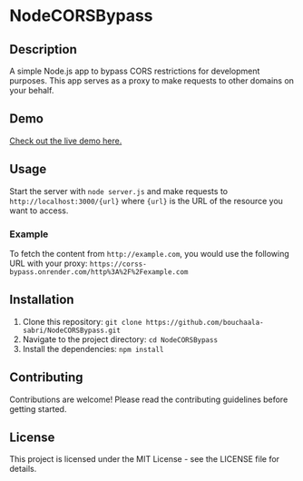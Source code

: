 # NodeCORSBypass

## Description
A simple Node.js app to bypass CORS restrictions for development purposes. This app serves as a proxy to make requests to other domains on your behalf.

## Demo
[Check out the live demo here.](https://corss-bypass.onrender.com/http%3A%2F%2Fexample.com)

## Usage
Start the server with `node server.js` and make requests to `http://localhost:3000/{url}` where `{url}` is the URL of the resource you want to access.

### Example
To fetch the content from `http://example.com`, you would use the following URL with your proxy: `https://corss-bypass.onrender.com/http%3A%2F%2Fexample.com`

## Installation
1. Clone this repository: `git clone https://github.com/bouchaala-sabri/NodeCORSBypass.git`
2. Navigate to the project directory: `cd NodeCORSBypass`
3. Install the dependencies: `npm install`

## Contributing
Contributions are welcome! Please read the contributing guidelines before getting started.

## License
This project is licensed under the MIT License - see the LICENSE file for details.
